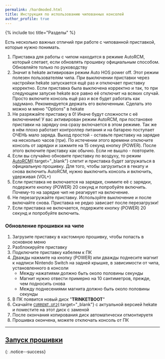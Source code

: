 ```yaml
---
permalink: /hardmoded.html
title: Инструкция по использованию чипованных консолей
author_profile: true
---
```

{% include toc title="Разделы" %}

Есть несколько важных отличий при работе с чипованной приставкой, которые нужно понимать. 

1. Приставка для работы с чипом находится в режиме AutoRCM, который слетает, если обновлять прошивку официальным способом. Обновляйте только по руководству
1. Значит в hekate активирован режим Auto HOS power off. Этот режим полезен пользователям чипа. При выключении приставки через настройки hekate запускается ещё раз и отключает приставку корректно. Если приставка была выключена корректно и так, то при следующем запуске hekate все равно её отключит на всяких случай. Просто включите консоль ещё раз и все будет работать как задумано. Рекомендуется держать его включенным. Сделать это можно м меню "Options" в hekate
1. Не разряжайте приставку в 0! Иначе будут сложности с её включением! У вас активирован режим AutoRCM, при постановке приставки на зарядку она сразу включается в этом режиме. Так же в нём плохо работает контроллер питания и на батарею поступает ОЧЕНЬ мало заряда. Выход простой - оставьте приставку на зарядке на несколько часов (три). По истечении этого времени отключите консоль от зарядки и зажмите на 15 секунд кнопку (POWER). После этого включите приставку как обычно. Если не вышло - повторите. 
1. Если вы случайно обновите приставку по воздуху, то режим [AutoRCM](autorcm){:target="_blank"} слетит и приставка будет загружаться в официальную прошивку. Для того, чтобы загрузиться в гекату и снова включить AutoRCM, нужно выключить консоль и включить, удерживая (VOL+)
1. Если приставка не включается на зарядке, снимите её с зарядки, подержите кнопку (POWER) 20 секунд и попробуйте включить. Почему-то на зарядке чип не реагирует на включение.
1. Не перезагружайте приставку. Используйте выключение и после включайте снова. Приставка не редко зависает после перезагрузки! 
1. Если приставка не включается, подержите кнопку (POWER) 20 секунд и попробуйте включить.

### Обновление прошивки на чипе 

1. Загрузите приставку в кастомную прошивку, чтобы попасть в основное меню 
1. Разблокируйте приставку
1. Подключите приставку кабелем к ПК 
1. Дважды нажмите на кнопку (POWER) или дважды поднесите магнит к надписи Nintendo Switch на задней крышке, в зависимости от чипа, установленного в консоли
	* Между нажатиями должно быть около половины секунды
	* Магнит нужно отвести примерно на 10 сантиметров, прежде, чем подносить снова
	* Между поднесениями магнита должно быть около половины секунды
1. В ПК появится новый диск "**TRINKETBOOT**"
1. Скачайте [`CURRENT.UF2`](files/CURRENT.UF2){:target="_blank"} с актуальной версией hekate и поместите на этот диск с заменой
1. После окончания копирования диск автоматически отмонтируетя
1. Прошивка окончена, можете отключать консоль от ПК

___

## [Запуск прошивки](launch-cfw)
{: .notice--success}
